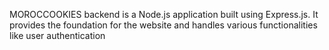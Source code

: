 MOROCCOOKIES backend is a Node.js application built using Express.js. It provides the foundation for the website and handles various functionalities like user authentication
